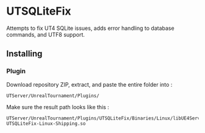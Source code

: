 # UTSQLiteFix
Attempts to fix UT4 SQLite issues, adds error handling to database commands, and UTF8 support.

## Installing

### Plugin
Download repository ZIP, extract, and paste the entire folder into :
```
UTServer/UnrealTournament/Plugins/
```
Make sure the result path looks like this :
```
UTServer/UnrealTournament/Plugins/UTSQLiteFix/Binaries/Linux/libUE4Server-UTSQLiteFix-Linux-Shipping.so
```
